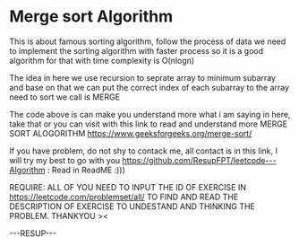 # Merge sort Algorithm
This is about famous sorting algorithm, follow the process of data we need to implement the sorting algorithm with faster process so it is a good algorithm for that with time complexity is O(nlogn)

The idea in here we use recursion to seprate array to minimum subarray and base on that we can put the correct index of each subarray to the array need to sort we call is MERGE

The code above is can make you understand more what i am saying in here, take that or you can visit with this link to read and understand more MERGE SORT ALOGORITHM 
https://www.geeksforgeeks.org/merge-sort/

If you have problem, do not shy to contack me, all contact is in this link, I will try my best to go with you
https://github.com/ResupFPT/leetcode---Algorithm : Read in ReadME :)))

REQUIRE: ALL OF YOU NEED TO INPUT THE ID OF EXERCISE IN https://leetcode.com/problemset/all/ TO FIND AND READ THE DESCRIPTION OF EXERCISE TO UNDESTAND AND THINKING THE PROBLEM. THANKYOU ><

---RESUP---